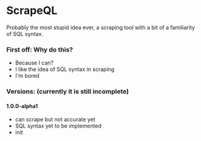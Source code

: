 # ScrapeQL

Probably the most stupid idea ever, a scraping tool with a bit of a familiarity of SQL syntax.



### First off: Why do this?

- Because I can?
- I like the idea of SQL syntax in scraping
- I'm bored



### Versions: (currently it is still incomplete)



#### 1.0.0-alpha1 

- can scrape but not accurate yet
- SQL syntax yet to be implemented
- init